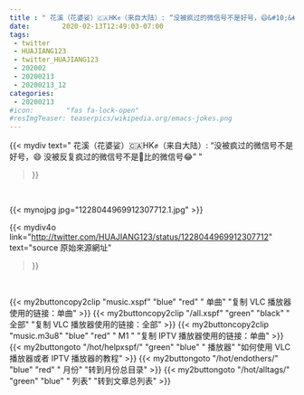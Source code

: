 ```yaml
---
title : " 花溪（花婆娑）🇨🇦HK✊（来自大陆）: “没被疯过的微信号不是好号，😄&#10;&#10;没被反复疯过的微信号不是🐂比的微信号😂”  "
date:        2020-02-13T12:49:03-07:00
tags:
 - twitter
 - HUAJIANG123
 - twitter_HUAJIANG123
 - 202002
 - 20200213
 - 20200213_12
categories:
 - 20200213
#icon:        "fas fa-lock-open"
#resImgTeaser: teaserpics/wikipedia.org/emacs-jokes.png
---
```


{{< mydiv text=" 花溪（花婆娑）🇨🇦HK✊（来自大陆）: “没被疯过的微信号不是好号，😄&#10;&#10;没被反复疯过的微信号不是🐂比的微信号😂”  "
>}}
<br>


 {{< mynojpg jpg="1228044969912307712.1.jpg" >}}<br> 



{{< mydiv4o link="http://twitter.com/HUAJIANG123/status/1228044969912307712"
text="source 原始來源網址"
>}}


<br>



{{< my2buttoncopy2clip "music.xspf"        "blue"   "red"    " 单曲"  "复制 VLC 播放器使用的链接：单曲" >}} {{< my2buttoncopy2clip "/all.xspf"         "green"  "black"  " 全部"  "复制 VLC 播放器使用的链接：全部" >}} {{< my2buttoncopy2clip "music.m3u8"        "blue"   "red"    " M1 "    "复制 IPTV 播放器使用的链接：单曲" >}} {{< my2buttongoto      "/hot/helpxspf/"    "green"  "blue"   " 播放器" "如何使用 VLC 播放器或者 IPTV 播放器的教程" >}} {{< my2buttongoto      "/hot/endothers/"   "blue"   "red"    " 月份"   "转到月份总目录" >}} {{< my2buttongoto      "/hot/alltags/"     "green"  "blue"   " 列表"   "转到文章总列表" >}} 

